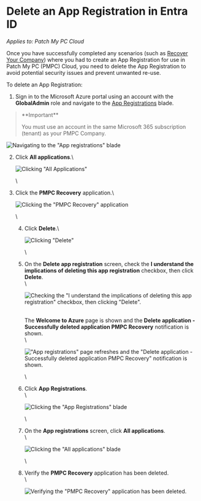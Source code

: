 # Delete an App Registration in Entra ID

_Applies to: Patch My PC Cloud_

Once you have successfully completed any scenarios (such as [Recover Your Company](../../cloud-administration/manage-your-cloud-company/recover-your-cloud-company.md)) where you had to create an App Registration for use in Patch My PC (PMPC) Cloud, you need to delete the App Registration to avoid potential security issues and prevent unwanted re-use.

To delete an App Registration:

1. Sign in to the Microsoft Azure portal using an account with the **GlobalAdmin** role and navigate to the [App Registrations](https://portal.azure.com/#view/Microsoft_AAD_RegisteredApps/ApplicationsListBlade) blade.

> \*\*Important\*\*
>
> You must use an account in the same Microsoft 365 subscription (tenant) as your PMPC Company.

![Navigating to the "App registrations" blade](../../../_images/image-\(1970\).png)

2.  Click **All applications**.\\

    ![Clicking "All Applications"](../../../_images/image-\(1971\).png)

    \\
3.  Click the **PMPC Recovery** application.\\

    ![Clicking the "PMPC Recovery" application](../../../_images/image-\(1972\).png)

    \\

    4.  Click **Delete**.\\

        ![Clicking "Delete"](../../../_images/image-\(1973\).png)

        \\
    5.  On the **Delete app registration** screen, check the **I understand the implications of deleting this app registration** checkbox, then click **Delete**.\
        \\

        ![Checking the "I understand the implications of deleting this app registration" checkbox, then clicking "Delete".](../../../_images/image-\(1974\).png)

        \
        The **Welcome to Azure** page is shown and the **Delete application - Successfully deleted application PMPC Recovery** notification is shown.\
        \\

        !["App registrations" page refreshes and the "Delete application - Successfully deleted application PMPC Recovery" notification is shown.](../../../_images/image-\(1975\).png)

        \\
    6.  Click **App Registrations**.\
        \\

        ![Clicking the "App Registrations" blade](../../../_images/image-\(1976\).png)

        \\
    7.  On the **App registrations** screen, click **All applications**.\
        \\

        ![Clicking the "All applications" blade](../../../_images/image-\(1977\).png)

        \\
    8.  Verify the **PMPC Recovery** application has been deleted.\
        \\

        ![Verifying the "PMPC Recovery" application has been deleted.](../../../_images/image-\(1978\).png)

